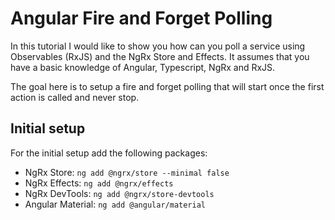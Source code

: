 # Angular Fire and Forget Polling

In this tutorial I would like to show you how can you poll a service using Observables (RxJS) and the NgRx Store and Effects. It assumes that you have a basic knowledge of Angular, Typescript, NgRx and RxJS.

The goal here is to setup a fire and forget polling that will start once the first action is called and never stop.

## Initial setup

For the initial setup add the following packages:

- NgRx Store: `ng add @ngrx/store --minimal false`
- NgRx Effects: `ng add @ngrx/effects`
- NgRx DevTools:  `ng add @ngrx/store-devtools`
- Angular Material: `ng add @angular/material`

